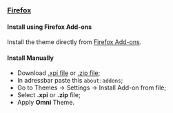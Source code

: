 ### [Firefox](https://www.mozilla.org/firefox/)

#### Install using Firefox Add-ons

Install the theme directly from [Firefox Add-ons](https://addons.mozilla.org/en-US/firefox/addon/omni-theme/).

#### Install Manually

- Download [.xpi file](https://github.com/getomni/firefox/raw/master/omni.xpi) or [.zip file](https://github.com/getomni/firefox/raw/master/omni.zip);
- In adressbar paste this `about:addons`;
- Go to Themes -> Settings -> Install Add-on from file;
- Select **.xpi** or **.zip** file;
- Apply **Omni** Theme.
